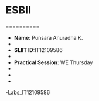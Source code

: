 # ESBII 
==========
+ **Name**: Punsara Anuradha K.
+ 
+ **SLIIT ID**:IT12109586     
+ 
+ **Practical Session**: WE Thursday 
+ 
+
+
 
-Labs_IT12109586
